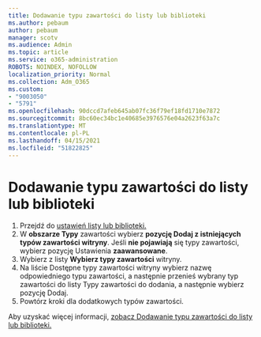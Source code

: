 ```yaml
---
title: Dodawanie typu zawartości do listy lub biblioteki
ms.author: pebaum
author: pebaum
manager: scotv
ms.audience: Admin
ms.topic: article
ms.service: o365-administration
ROBOTS: NOINDEX, NOFOLLOW
localization_priority: Normal
ms.collection: Adm_O365
ms.custom:
- "9003050"
- "5791"
ms.openlocfilehash: 90dccd7afeb645ab07fc36f79ef18fd1710e7872
ms.sourcegitcommit: 8bc60ec34bc1e40685e3976576e04a2623f63a7c
ms.translationtype: MT
ms.contentlocale: pl-PL
ms.lasthandoff: 04/15/2021
ms.locfileid: "51822825"
---
```

# <a name="add-a-content-type-to-a-list-or-library"></a>Dodawanie typu zawartości do listy lub biblioteki

1. Przejdź do [ustawień listy lub biblioteki.](https://support.microsoft.com/en-us/office/edit-list-settings-in-sharepoint-online-4d35793b-246e-42a3-990c-563a83795b7f)
2. W  **obszarze Typy** zawartości wybierz  **pozycję Dodaj z istniejących typów zawartości witryny**. Jeśli  **nie pojawiają**  się typy zawartości, wybierz pozycję Ustawienia  **zaawansowane**.
3. Wybierz z listy  **Wybierz typy zawartości**  witryny.
4. Na liście Dostępne typy zawartości witryny wybierz nazwę odpowiedniego typu zawartości, a następnie przenieś wybrany typ zawartości do listy Typy zawartości do dodania, a następnie wybierz pozycję Dodaj.
5. Powtórz kroki dla dodatkowych typów zawartości.

Aby uzyskać więcej informacji, [zobacz Dodawanie typu zawartości do listy lub biblioteki.](https://support.microsoft.com/en-us/office/add-a-content-type-to-a-list-or-library-917366ae-f7a2-47ad-87a5-9689a1884e60)